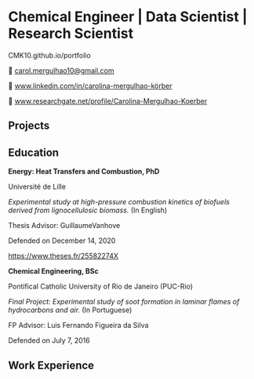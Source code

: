 # Chemical Engineer | Data Scientist | Research Scientist

CMK10.github.io/portfolio

:e-mail: carol.mergulhao10@gmail.com

:briefcase: www.linkedin.com/in/carolina-mergulhao-körber

:microscope: www.researchgate.net/profile/Carolina-Mergulhao-Koerber

## Projects

## Education

**Energy: Heat Transfers and Combustion, PhD**

Université de Lille

*Experimental study at high-pressure combustion kinetics of biofuels derived from lignocellulosic biomass.* (In English)

Thesis Advisor: GuillaumeVanhove

Defended on December 14, 2020

https://www.theses.fr/25582274X


**Chemical Engineering, BSc**

Pontifical Catholic University of Rio de Janeiro (PUC-Rio)

*Final Project: Experimental study of soot formation in laminar flames of hydrocarbons and air.* (In Portuguese)

FP Advisor: Luis Fernando Figueira da Silva

Defended on July 7, 2016

## Work Experience


